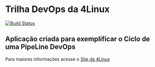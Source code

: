 # Trilha DevOps da 4Linux

<!-- Altere a Flag abaixo com sua URL do Travis -->
[![Build Status](https://travis-ci.org/jedsonmelo/DevOpsLab-HelloWorld.svg?branch=master)](https://travis-ci.org/jedsonmelo/DevOpsLab-HelloWorld)

## Aplicação criada para exemplificar o Ciclo de uma PipeLine DevOps


Para maiores informações acesse o [Site da 4Linux](https://www.4linux.com.br/cursos/devops)
